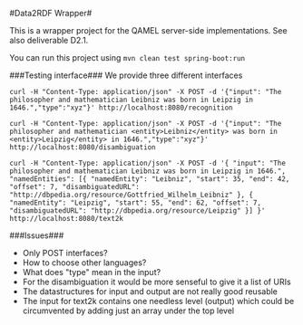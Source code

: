 #Data2RDF Wrapper#

This is a wrapper project for the QAMEL server-side implementations. See also deliverable D2.1.

You can run this project using `mvn clean test spring-boot:run`

###Testing interface###
We provide three different interfaces

`curl -H "Content-Type: application/json" -X POST -d '{"input": "The philosopher and mathematician Leibniz was born in Leipzig in 1646.","type":"xyz"}' http://localhost:8080/recognition`

`curl -H "Content-Type: application/json" -X POST -d '{"input": "The philosopher and mathematician <entity>Leibniz</entity> was born in <entity>Leipzig</entity> in 1646.","type":"xyz"}' http://localhost:8080/disambiguation`


`curl -H "Content-Type: application/json" -X POST -d '{ "input": "The philosopher and mathematician Leibniz was born in Leipzig in 1646.", "namedEntities": [{ "namedEntity": "Leibniz", "start": 35, "end": 42, "offset": 7, "disambiguatedURL": "http://dbpedia.org/resource/Gottfried_Wilhelm_Leibniz" }, { "namedEntity": "Leipzig", "start": 55, "end": 62, "offset": 7, "disambiguatedURL": "http://dbpedia.org/resource/Leipzig" }] }' http://localhost:8080/text2k`

###Issues###
 * Only POST interfaces?
 * How to choose other languages?
 * What does "type" mean in the input?
 * For the disambiguation it would be more senseful to give it a list of URIs
 * The datastructures for input and output are not really good reusable
 * The input for text2k contains one needless level (output) which could be circumvented by adding just an array under the top level